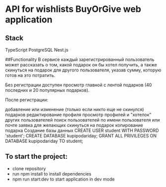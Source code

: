 # API for wishlists BuyOrGive web application


## Stack
TypeScript
PostgreSQL
Nest.js


##Functionality
В сервисе каждый зарегистрированный пользователь может рассказать о том, какой подарок он бы хотел получить, а также скинуться на подарок для другого пользователя, указав сумму, которую готов на это потратить.

Без регистрации доступен просмотр главной с лентой подарков (40 последних и 20 популярных подарков).

После регистрации:

добавление или изменение (только если никто еще не скинулся) подарков
редактирование профиля
просмотр профилей и "хотелок" других пользователей
поиск пользователей по имени пользователя или почте
заявка для желающих скинуться на подарок
копирование подарка
Создание базы данных
CREATE USER student WITH PASSWORD 'student';
CREATE DATABASE kupipodariday;
GRANT ALL PRIVILEGES ON DATABASE kupipodariday TO student;

## To start the project:
- clone repository
- run npm install to install dependencies
- npm run start:dev to start application in dev mode
